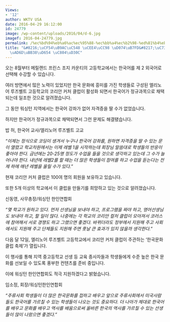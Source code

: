 ```yaml
---
Views:
- '12'
author: WKTV USA
date: 2016-04-29 16:12:00
id: 24779
image: /wp-content/uploads/2016/04/d-6.jpg
imagef: 2016-04-24779.jpg
permalink: /%ec%bd%94%eb%a6%ac%ec%95%88-%ec%bb%a4%ec%b2%98-%ed%81%b4%eb%9f%bd%ec%9c%bc%eb%a1%9c-%ed%95%9c%ea%b5%ad%eb%ac%b8%ed%99%94-%ec%a0%84%ed%8c%8c/
title: "&#8216;\uCF54\uB9AC\uC548 \uCEE4\uCC98 \uD074\uB7FD&#8217;\uC73C\uB85C \uD55C\
  \uAD6D\uBB38\uD654 \uC804\uD30C"
---
```


오는 8월부터 메릴랜드 프린스 조지 카운티의 고등학교에서는 한국어를 제 2 외국어로 선택해 수강할 수 있습니다.

여러 방면에서 많은 노력이 있었지만 한국 문화에 흥미를 가진 학생들로 구성된 엘리노어 루즈벨트 고등학교의 코리안 커처 클럽이 활성화 되면서 한국어가 정규과목으로 채택되는데 일조한 것으로 알려졌습니다.

그 동안 워싱턴 지역에서는 한국어 강좌가 없어 자격증을 딸 수가 없었습니다.

하지만 한국어가 정규과목으로 채택되면서 그런 문제도 해결됐습니다.

밥 허, 한국어 교사/엘리노어 루즈벨트 고교

_“이제는 정식으로 코딩이 생겨서 누구나 한국어 강좌를, 원하면 자격증을 딸 수 있는 문이 열렸고 학교차원에서는 이제 레벨 1을 시작하는데 회장님 말씀대로 학생들의 반응이 좋아야 한다. 금년에는 20-25명 정도가 수업을 들을 것으로 생각하고 있는데 그 수가 늘어나야 한다. 내년에 레벨2를 할 때는 더 많은 학생들이 참여를 하고 수업을 듣는다는 전제 하에 매년 레벨을 올릴 수가 있다.&#8221;_

현재 코리안 커처 클럽은 100여 명의 회원을 보유하고 있습니다.

또한 5개 이상의 학교에서 이 클럽을 만들기를 희망하고 있는 것으로 알려졌습니다.

신동영, 사무총장/워싱턴 한인연합회

_&#8220;몇 학교가 원하고 있다. 먼저 선생님을 보내야 하고, 프로그램을 짜야 하고, 영어선생님도 보내야 하고, 할 일이 많다. 나중에는 각 학교의 코리안 컬처 클럽이 모아져서 코러스에 참여해서 서로 경쟁도 하고 그랬으면 좋겠다. 바뀌더라도 정부에서 지원해 주고 사회에서도 지원해 주고 단체들도 지원해 주면 훗날 큰 효과가 있지 않을까 생각한다.&#8221;_

다음 달 12일, 엘리노어 루즈벨트 고등학교에서 코리안 커처 클럽이 주관하는 ‘한국문화클럽 축제’가 열립니다.

이 행사를 통해 지역 중고등학교 선생 등 교육 종사자들과 학생들에게 수준 높은 한국 문화를 선보일 수 있도록 풍부한 컨텐츠를 준비 중입니다.

이에 워싱턴 한인연합회도 적극 지원하겠다고 밝혔습니다.

임소정, 회장/워싱턴한인연합회

_“주류사회 학생들이 더 많은 한국문화를 접하고 배우고 앞으로 주류사회에서 미국사람들도 한국어를 가르칠 수 있는 학생들이 나오는 것도 중요하다. 더 나아가 제대로 한국어를 배우고 문화를 배우고 역사를 배움으로써 올바른 한국의 역사를 가르칠 수 있는 선생들이 많이 나왔으면 좋겠다.”_